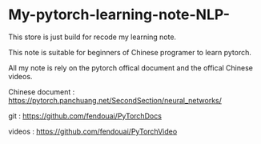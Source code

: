 # My-pytorch-learning-note-NLP-

This store is just build for recode my learning note.

This note is suitable for beginners of Chinese programer to learn pytorch.

All my note is rely on the pytorch offical document and the offical Chinese videos.

Chinese document : https://pytorch.panchuang.net/SecondSection/neural_networks/

git : https://github.com/fendouai/PyTorchDocs

videos : https://github.com/fendouai/PyTorchVideo

